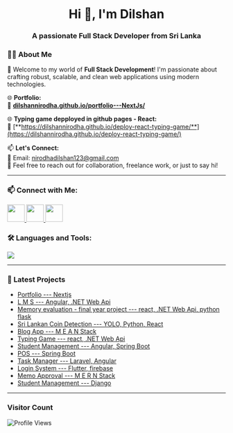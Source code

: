 <h1 align="center">Hi 👋, I'm Dilshan</h1>
<h3 align="center">A passionate Full Stack Developer from Sri Lanka</h3>


### 👨‍💻 About Me

🚀 Welcome to my world of **Full Stack Development**! I'm passionate about crafting robust, scalable, and clean web applications using modern technologies.

🌐 **Portfolio:**  
🔗 [**dilshannirodha.github.io/portfolio---NextJs/**](https://dilshannirodha.github.io/portfolio---NextJs/)


🌐 **Typing game depployed in github pages - React:**  
🔗 [**https://dilshannirodha.github.io/deploy-react-typing-game/**](https://dilshannirodha.github.io/deploy-react-typing-game/)  


📫 **Let's Connect:**  
📧 Email: [nirodhadilshan123@gmail.com](mailto:nirodhadilshan123@gmail.com)  
💬 Feel free to reach out for collaboration, freelance work, or just to say hi!

---
### 📫 Connect with Me:

<p align="left">
  <a href="https://www.linkedin.com/in/dilshan-nirodha-585a5631b" target="_blank">
    <img src="https://img.shields.io/badge/LinkedIn-blue?logo=linkedin&logoColor=white" style="height: 40px;" />
  </a>
  <a href="mailto:nirodhadilshan123@gmail.com">
    <img src="https://img.shields.io/badge/Gmail-red?logo=gmail&logoColor=white" style="height: 40px;" />
  </a>
  <a href="https://dilshannirodha.github.io/portfolio---NextJs/" target="_blank">
    <img src="https://img.shields.io/badge/Portfolio-black?logo=web&logoColor=white" style="height: 40px;" />
  </a>
</p>


### 🛠️ Languages and Tools:

<p align="left">
  <img src="https://skillicons.dev/icons?i=js,ts,angular,react,next,flutter,cs,dotnet,java,python,dart,nodejs,spring,html,css,tailwind,git,github,postman,vscode,idea,mysql,mongodb" />
</p>

---


### 🧠 Latest Projects
-  [Portfolio --- Nextjs](https://github.com/dilshannirodha/portfolio---NextJs.git)
-  [L M S --- Angular, .NET Web Api](https://github.com/dilshannirodha/lms-angular-dotnet.git)
-  [Memory evaluation - final year project --- react, .NET Web Api, python flask](https://github.com/dilshannirodha/Memory-testing-application-dotnet-react-flask.git)
-  [Sri Lankan Coin Detection --- YOLO, Python, React](https://github.com/dilshannirodha/sri-lankan-coin-detection-opencv-yolo.git)
-  [Blog App --- M E A N  Stack](https://github.com/dilshannirodha/Blog-App-MEAN-Stack.git)
-  [Typing Game --- react, .NET Web Api](https://github.com/dilshannirodha/React-Typing-App.git)
-  [Student Management --- Angular, Spring Boot](https://github.com/dilshannirodha/student-mangement-system-angular-springboot.git)
-  [POS --- Spring Boot](https://github.com/dilshannirodha/pos-springboot.git)
-  [Task Manager --- Laravel, Angular](https://github.com/dilshannirodha/Task-Manager-Laravel-Angular.git) 
-  [Login System --- Flutter, firebase](https://github.com/dilshannirodha/loginApp-flutter-firebase.git)
-  [Memo Approval --- M E R N  Stack](https://github.com/dilshannirodha/memo-approval-system-MERN.git)
-  [Student Management --- Django](https://github.com/dilshannirodha/django-student-management-system.git)

---

### Visitor Count
![Profile Views](https://komarev.com/ghpvc/?username=dilshannirodha&color=green)

